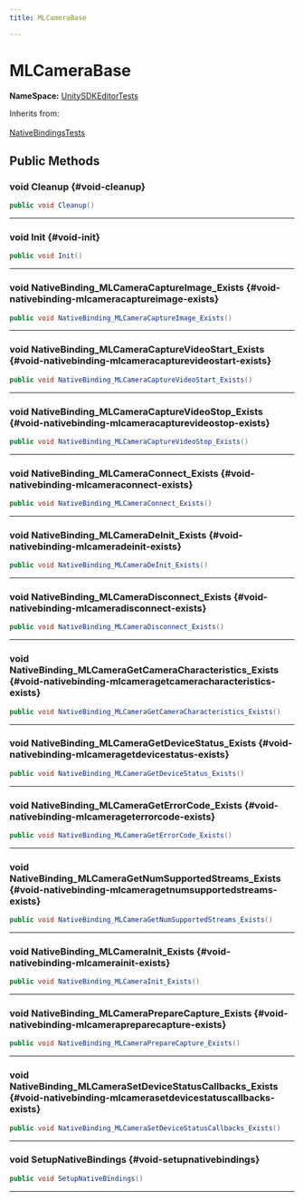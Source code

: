 ```yaml
---
title: MLCameraBase

---
```


# MLCameraBase



**NameSpace:** 
[UnitySDKEditorTests](/versioned_docs/version-31-Aug-2023/unity-api/api/UnitySDKEditorTests/UnitySDKEditorTests.md) 





Inherits from: <br></br>[NativeBindingsTests](/versioned_docs/version-31-Aug-2023/unity-api/api/UnitySDKEditorTests/UnitySDKEditorTests.NativeBindingsTests.md)




## Public Methods

### void Cleanup {#void-cleanup}

```csharp
public void Cleanup()
```






-----------

### void Init {#void-init}

```csharp
public void Init()
```






-----------

### void NativeBinding_MLCameraCaptureImage_Exists {#void-nativebinding-mlcameracaptureimage-exists}

```csharp
public void NativeBinding_MLCameraCaptureImage_Exists()
```






-----------

### void NativeBinding_MLCameraCaptureVideoStart_Exists {#void-nativebinding-mlcameracapturevideostart-exists}

```csharp
public void NativeBinding_MLCameraCaptureVideoStart_Exists()
```






-----------

### void NativeBinding_MLCameraCaptureVideoStop_Exists {#void-nativebinding-mlcameracapturevideostop-exists}

```csharp
public void NativeBinding_MLCameraCaptureVideoStop_Exists()
```






-----------

### void NativeBinding_MLCameraConnect_Exists {#void-nativebinding-mlcameraconnect-exists}

```csharp
public void NativeBinding_MLCameraConnect_Exists()
```






-----------

### void NativeBinding_MLCameraDeInit_Exists {#void-nativebinding-mlcameradeinit-exists}

```csharp
public void NativeBinding_MLCameraDeInit_Exists()
```






-----------

### void NativeBinding_MLCameraDisconnect_Exists {#void-nativebinding-mlcameradisconnect-exists}

```csharp
public void NativeBinding_MLCameraDisconnect_Exists()
```






-----------

### void NativeBinding_MLCameraGetCameraCharacteristics_Exists {#void-nativebinding-mlcameragetcameracharacteristics-exists}

```csharp
public void NativeBinding_MLCameraGetCameraCharacteristics_Exists()
```






-----------

### void NativeBinding_MLCameraGetDeviceStatus_Exists {#void-nativebinding-mlcameragetdevicestatus-exists}

```csharp
public void NativeBinding_MLCameraGetDeviceStatus_Exists()
```






-----------

### void NativeBinding_MLCameraGetErrorCode_Exists {#void-nativebinding-mlcamerageterrorcode-exists}

```csharp
public void NativeBinding_MLCameraGetErrorCode_Exists()
```






-----------

### void NativeBinding_MLCameraGetNumSupportedStreams_Exists {#void-nativebinding-mlcameragetnumsupportedstreams-exists}

```csharp
public void NativeBinding_MLCameraGetNumSupportedStreams_Exists()
```






-----------

### void NativeBinding_MLCameraInit_Exists {#void-nativebinding-mlcamerainit-exists}

```csharp
public void NativeBinding_MLCameraInit_Exists()
```






-----------

### void NativeBinding_MLCameraPrepareCapture_Exists {#void-nativebinding-mlcamerapreparecapture-exists}

```csharp
public void NativeBinding_MLCameraPrepareCapture_Exists()
```






-----------

### void NativeBinding_MLCameraSetDeviceStatusCallbacks_Exists {#void-nativebinding-mlcamerasetdevicestatuscallbacks-exists}

```csharp
public void NativeBinding_MLCameraSetDeviceStatusCallbacks_Exists()
```






-----------

### void SetupNativeBindings {#void-setupnativebindings}

```csharp
public void SetupNativeBindings()
```






-----------


